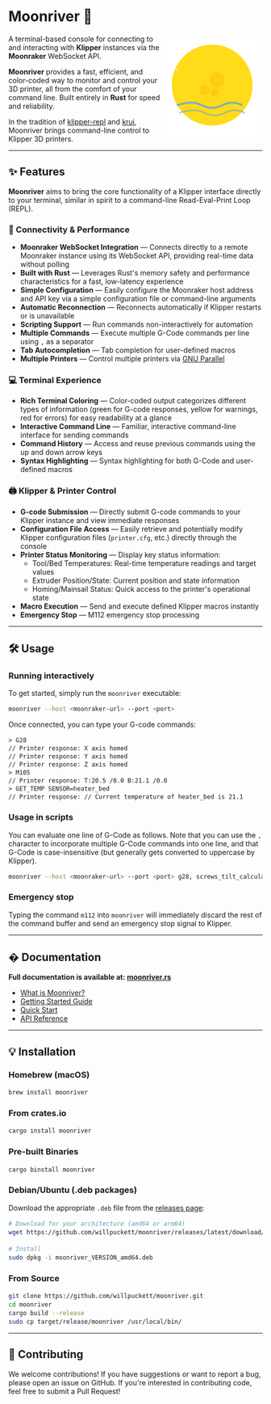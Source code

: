 # Moonriver 🌙

<img src="docs/public/logo.svg" align="right" width="200" alt="Moonriver Logo" />

A terminal-based console for connecting to and interacting with **Klipper**
instances via the **Moonraker** WebSocket API.

**Moonriver** provides a fast, efficient, and color-coded way to monitor and
control your 3D printer, all from the comfort of your command line. Built
entirely in **Rust** for speed and reliability.

In the tradition of
[klipper-repl](https://github.com/Annex-Engineering/klipper_estimator) and
[krui](https://github.com/ballaswag/krui), Moonriver brings command-line control
to Klipper 3D printers.

---

## ✨ Features

**Moonriver** aims to bring the core functionality of a Klipper interface
directly to your terminal, similar in spirit to a command-line Read-Eval-Print
Loop (REPL).

### 🚀 Connectivity & Performance

- **Moonraker WebSocket Integration** — Connects directly to a remote Moonraker
  instance using its WebSocket API, providing real-time data without polling
- **Built with Rust** — Leverages Rust's memory safety and performance
  characteristics for a fast, low-latency experience
- **Simple Configuration** — Easily configure the Moonraker host address and API
  key via a simple configuration file or command-line arguments
- **Automatic Reconnection** — Reconnects automatically if Klipper restarts or
  is unavailable
- **Scripting Support** — Run commands non-interactively for automation
- **Multiple Commands** — Execute multiple G-Code commands per line using `,` as
  a separator
- **Tab Autocompletion** — Tab completion for user-defined macros
- **Multiple Printers** — Control multiple printers via
  [GNU Parallel](https://www.gnu.org/software/parallel/)

### 💻 Terminal Experience

- **Rich Terminal Coloring** — Color-coded output categorizes different types of
  information (green for G-code responses, yellow for warnings, red for errors)
  for easy readability at a glance
- **Interactive Command Line** — Familiar, interactive command-line interface
  for sending commands
- **Command History** — Access and reuse previous commands using the up and down
  arrow keys
- **Syntax Highlighting** — Syntax highlighting for both G-Code and user-defined
  macros

### 🖨️ Klipper & Printer Control

- **G-code Submission** — Directly submit G-code commands to your Klipper
  instance and view immediate responses
- **Configuration File Access** — Easily retrieve and potentially modify Klipper
  configuration files (`printer.cfg`, etc.) directly through the console
- **Printer Status Monitoring** — Display key status information:
  - Tool/Bed Temperatures: Real-time temperature readings and target values
  - Extruder Position/State: Current position and state information
  - Homing/Mainsail Status: Quick access to the printer's operational state
- **Macro Execution** — Send and execute defined Klipper macros instantly
- **Emergency Stop** — M112 emergency stop processing

---

## 🛠️ Usage

### Running interactively

To get started, simply run the `moonriver` executable:

```bash
moonriver --host <moonraker-url> --port <port>
```

Once connected, you can type your G-code commands:

```
> G28
// Printer response: X axis homed
// Printer response: Y axis homed
// Printer response: Z axis homed
> M105
// Printer response: T:20.5 /0.0 B:21.1 /0.0
> GET_TEMP SENSOR=heater_bed
// Printer response: // Current temperature of heater_bed is 21.1
```

### Usage in scripts

You can evaluate one line of G-Code as follows. Note that you can use the `,`
character to incorporate multiple G-Code commands into one line, and that G-Code
is case-insensitive (but generally gets converted to uppercase by Klipper).

```sh
moonriver --host <moonraker-url> --port <port> g28, screws_tilt_calculate
```

### Emergency stop

Typing the command `m112` into `moonriver` will immediately discard the rest of
the command buffer and send an emergency stop signal to Klipper.

---

## � Documentation

**Full documentation is available at: [moonriver.rs](https://moonriver.rs/)**

- [What is Moonriver?](https://moonriver.rs/guide/what-is-moonriver)
- [Getting Started Guide](https://moonriver.rs/guide/getting-started)
- [Quick Start](https://moonriver.rs/guide/quick-start)
- [API Reference](https://moonriver.rs/api/)

---

## 💡 Installation

### Homebrew (macOS)

```bash
brew install moonriver
```

### From crates.io

```bash
cargo install moonriver
```

### Pre-built Binaries

```bash
cargo binstall moonriver
```

### Debian/Ubuntu (.deb packages)

Download the appropriate `.deb` file from the
[releases page](https://github.com/willpuckett/moonriver/releases):

```bash
# Download for your architecture (amd64 or arm64)
wget https://github.com/willpuckett/moonriver/releases/latest/download/moonriver_VERSION_amd64.deb

# Install
sudo dpkg -i moonriver_VERSION_amd64.deb
```

### From Source

```bash
git clone https://github.com/willpuckett/moonriver.git
cd moonriver
cargo build --release
sudo cp target/release/moonriver /usr/local/bin/
```

---

## 🤝 Contributing

We welcome contributions! If you have suggestions or want to report a bug,
please open an issue on GitHub. If you're interested in contributing code, feel
free to submit a Pull Request!
